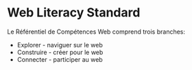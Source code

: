 Web Literacy Standard
=====================

Le Référentiel de Compétences Web comprend trois branches:

* Explorer - naviguer sur le web
* Construire - créer pour le web
* Connecter - participer au web
